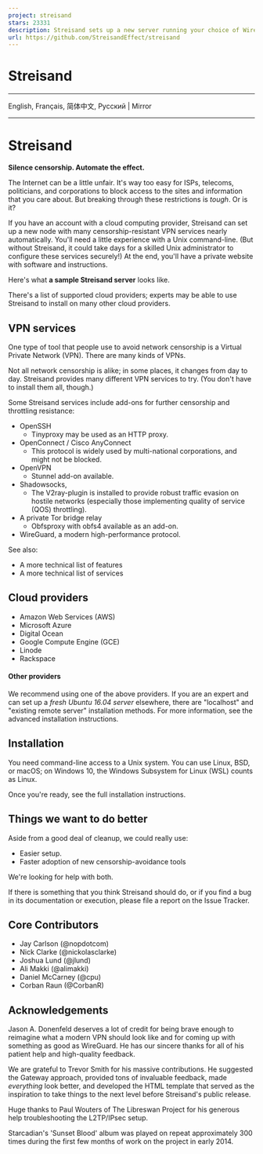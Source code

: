 ```yaml
---
project: streisand
stars: 23331
description: Streisand sets up a new server running your choice of WireGuard, OpenConnect, OpenSSH, OpenVPN, Shadowsocks, sslh, Stunnel, or a Tor bridge. It also generates custom instructions for all of these services. At the end of the run you are given an HTML file with instructions that can be shared with friends, family members, and fellow activists.
url: https://github.com/StreisandEffect/streisand
---
```


Streisand
=========

* * *

English, Français, 简体中文, Русский | Mirror

* * *

Streisand
=========

**Silence censorship. Automate the effect.**

The Internet can be a little unfair. It's way too easy for ISPs, telecoms, politicians, and corporations to block access to the sites and information that you care about. But breaking through these restrictions is _tough_. Or is it?

If you have an account with a cloud computing provider, Streisand can set up a new node with many censorship-resistant VPN services nearly automatically. You'll need a little experience with a Unix command-line. (But without Streisand, it could take days for a skilled Unix administrator to configure these services securely!) At the end, you'll have a private website with software and instructions.

Here's what **a sample Streisand server** looks like.

There's a list of supported cloud providers; experts may be able to use Streisand to install on many other cloud providers.

VPN services
------------

One type of tool that people use to avoid network censorship is a Virtual Private Network (VPN). There are many kinds of VPNs.

Not all network censorship is alike; in some places, it changes from day to day. Streisand provides many different VPN services to try. (You don't have to install them all, though.)

Some Streisand services include add-ons for further censorship and throttling resistance:

-   OpenSSH
    -   Tinyproxy may be used as an HTTP proxy.
-   OpenConnect / Cisco AnyConnect
    -   This protocol is widely used by multi-national corporations, and might not be blocked.
-   OpenVPN
    -   Stunnel add-on available.
-   Shadowsocks,
    -   The V2ray-plugin is installed to provide robust traffic evasion on hostile networks (especially those implementing quality of service (QOS) throttling).
-   A private Tor bridge relay
    -   Obfsproxy with obfs4 available as an add-on.
-   WireGuard, a modern high-performance protocol.

See also:

-   A more technical list of features
-   A more technical list of services

Cloud providers
---------------

-   Amazon Web Services (AWS)
-   Microsoft Azure
-   Digital Ocean
-   Google Compute Engine (GCE)
-   Linode
-   Rackspace

#### Other providers

We recommend using one of the above providers. If you are an expert and can set up a _fresh Ubuntu 16.04 server_ elsewhere, there are "localhost" and "existing remote server" installation methods. For more information, see the advanced installation instructions.

Installation
------------

You need command-line access to a Unix system. You can use Linux, BSD, or macOS; on Windows 10, the Windows Subsystem for Linux (WSL) counts as Linux.

Once you're ready, see the full installation instructions.

Things we want to do better
---------------------------

Aside from a good deal of cleanup, we could really use:

-   Easier setup.
-   Faster adoption of new censorship-avoidance tools

We're looking for help with both.

If there is something that you think Streisand should do, or if you find a bug in its documentation or execution, please file a report on the Issue Tracker.

Core Contributors
-----------------

-   Jay Carlson (@nopdotcom)
-   Nick Clarke (@nickolasclarke)
-   Joshua Lund (@jlund)
-   Ali Makki (@alimakki)
-   Daniel McCarney (@cpu)
-   Corban Raun (@CorbanR)

Acknowledgements
----------------

Jason A. Donenfeld deserves a lot of credit for being brave enough to reimagine what a modern VPN should look like and for coming up with something as good as WireGuard. He has our sincere thanks for all of his patient help and high-quality feedback.

We are grateful to Trevor Smith for his massive contributions. He suggested the Gateway approach, provided tons of invaluable feedback, made _everything_ look better, and developed the HTML template that served as the inspiration to take things to the next level before Streisand's public release.

Huge thanks to Paul Wouters of The Libreswan Project for his generous help troubleshooting the L2TP/IPsec setup.

Starcadian's 'Sunset Blood' album was played on repeat approximately 300 times during the first few months of work on the project in early 2014.
